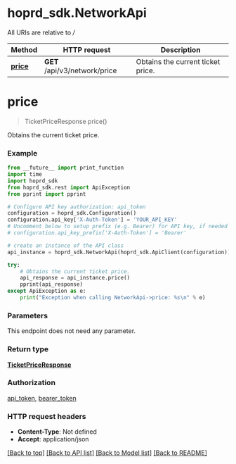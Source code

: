 # hoprd_sdk.NetworkApi

All URIs are relative to */*

Method | HTTP request | Description
------------- | ------------- | -------------
[**price**](NetworkApi.md#price) | **GET** /api/v3/network/price | Obtains the current ticket price.

# **price**
> TicketPriceResponse price()

Obtains the current ticket price.

### Example
```python
from __future__ import print_function
import time
import hoprd_sdk
from hoprd_sdk.rest import ApiException
from pprint import pprint

# Configure API key authorization: api_token
configuration = hoprd_sdk.Configuration()
configuration.api_key['X-Auth-Token'] = 'YOUR_API_KEY'
# Uncomment below to setup prefix (e.g. Bearer) for API key, if needed
# configuration.api_key_prefix['X-Auth-Token'] = 'Bearer'

# create an instance of the API class
api_instance = hoprd_sdk.NetworkApi(hoprd_sdk.ApiClient(configuration))

try:
    # Obtains the current ticket price.
    api_response = api_instance.price()
    pprint(api_response)
except ApiException as e:
    print("Exception when calling NetworkApi->price: %s\n" % e)
```

### Parameters
This endpoint does not need any parameter.

### Return type

[**TicketPriceResponse**](TicketPriceResponse.md)

### Authorization

[api_token](../README.md#api_token), [bearer_token](../README.md#bearer_token)

### HTTP request headers

 - **Content-Type**: Not defined
 - **Accept**: application/json

[[Back to top]](#) [[Back to API list]](../README.md#documentation-for-api-endpoints) [[Back to Model list]](../README.md#documentation-for-models) [[Back to README]](../README.md)

